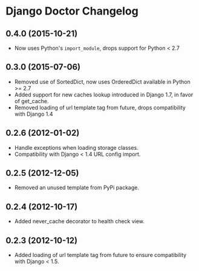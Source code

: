 # Django Doctor Changelog

## 0.4.0 (2015-10-21)
* Now uses Python's `import_module`, drops support for Python < 2.7

## 0.3.0 (2015-07-06)
* Removed use of SortedDict, now uses OrderedDict available in Python >= 2.7
* Added support for new caches lookup introduced in Django 1.7, in favor of get_cache.
* Removed loading of url template tag from future, drops compatibility with Django 1.4

## 0.2.6 (2012-01-02)
* Handle exceptions when loading storage classes.
* Compatibility with Django < 1.4 URL config import.

## 0.2.5 (2012-12-05)
* Removed an unused template from PyPi package.

## 0.2.4 (2012-10-17)
* Added never_cache decorator to health check view.

## 0.2.3 (2012-10-12)
* Added loading of url template tag from future to ensure compatibility with Django < 1.5.
